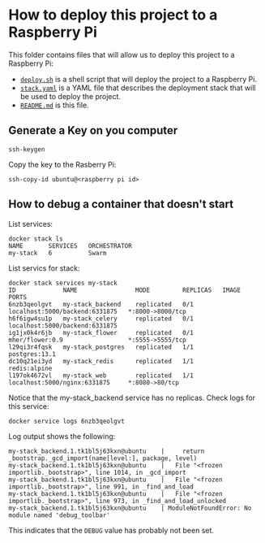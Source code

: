 # How to deploy this project to a Raspberry Pi

This folder contains files that will allow us to deploy this project to a Raspberry Pi:

- [`deploy.sh`](deploy.sh) is a shell script that will deploy the project to a Raspberry Pi.
- [`stack.yaml`](stack.yaml) is a YAML file that describes the deployment stack that will be used to deploy the project.
- [`README.md`](README.md) is this file.


## Generate a Key on you computer

```
ssh-keygen
```

Copy the key to the Rasberry Pi:

```
ssh-copy-id ubuntu@<raspberry pi id>
```

## How to debug a container that doesn't start

List services:

```
docker stack ls
NAME       SERVICES   ORCHESTRATOR
my-stack   6          Swarm
```

List servics for stack:

```
docker stack services my-stack
ID             NAME                MODE         REPLICAS   IMAGE                            PORTS
6nzb3qeolgvt   my-stack_backend    replicated   0/1        localhost:5000/backend:6331875   *:8000->8000/tcp
h6f6igw4su1p   my-stack_celery     replicated   0/1        localhost:5000/backend:6331875
ig1jx0k4r6jb   my-stack_flower     replicated   0/1        mher/flower:0.9                  *:5555->5555/tcp
l29qi3r4fqsk   my-stack_postgres   replicated   1/1        postgres:13.1
dc10q21ei3yd   my-stack_redis      replicated   1/1        redis:alpine
l197ok4672vl   my-stack_web        replicated   1/1        localhost:5000/nginx:6331875     *:8080->80/tcp
```

Notice that the my-stack_backend service has no replicas. Check logs for this service:

```
docker service logs 6nzb3qeolgvt
```

Log output shows the following:

```
my-stack_backend.1.tk1bl5j63kxn@ubuntu    |     return _bootstrap._gcd_import(name[level:], package, level)
my-stack_backend.1.tk1bl5j63kxn@ubuntu    |   File "<frozen importlib._bootstrap>", line 1014, in _gcd_import
my-stack_backend.1.tk1bl5j63kxn@ubuntu    |   File "<frozen importlib._bootstrap>", line 991, in _find_and_load
my-stack_backend.1.tk1bl5j63kxn@ubuntu    |   File "<frozen importlib._bootstrap>", line 973, in _find_and_load_unlocked
my-stack_backend.1.tk1bl5j63kxn@ubuntu    | ModuleNotFoundError: No module named 'debug_toolbar'
```

This indicates that the `DEBUG` value has probably not been set.

